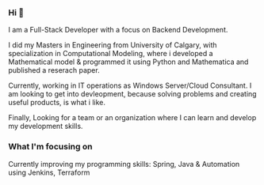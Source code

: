 ### Hi 👋

 I am a Full-Stack Developer with a focus on Backend Development.

I did my Masters in Engineering from University of Calgary, with specialization in Computational Modeling, where i developed a Mathematical model & programmed it using Python and Mathematica and published a reserach paper.

Currently, working in IT operations as Windows Server/Cloud Consultant. I am looking to get into devleopment, because solving problems and creating useful products, is what i like.

Finally, Looking for a team or an organization where I can learn and develop my development skills.

### What I'm focusing on

Currently improving my programming skills: Spring, Java & Automation using Jenkins, Terraform
